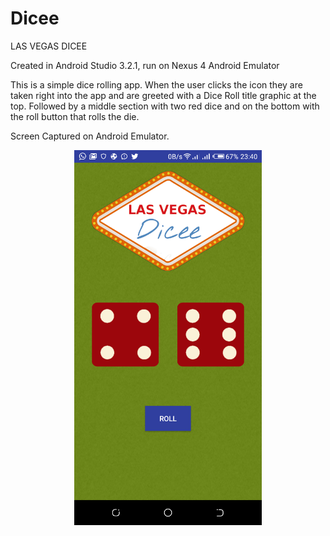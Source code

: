 # Dicee
LAS VEGAS DICEE

Created in Android Studio 3.2.1, run on Nexus 4 Android Emulator

This is a simple dice rolling app. When the user clicks the icon they are taken right into the app and are greeted with a Dice Roll title graphic at the top. Followed by a middle section with two red dice and on the bottom with the roll button that rolls the die.

Screen Captured on Android Emulator.


<p align="center">
  <img src="https://github.com/kelvinator07/Dicee/blob/master/Screenshot_20181023-234014.png" width="300" />
</p>
